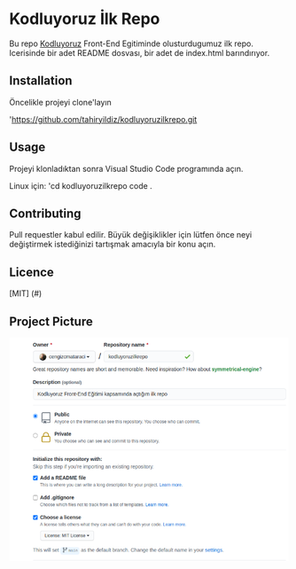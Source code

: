# Kodluyoruz İlk Repo
Bu repo [Kodluyoruz](http://kodluyoruz.org) Front-End Egitiminde olusturdugumuz ilk repo. Icerisinde bir adet README dosvası, bir adet de index.html barındırıyor.

## Installation
Öncelikle projeyi clone'layın

'https://github.com/tahiryildiz/kodluyoruzilkrepo.git

## Usage
Projeyi klonladıktan sonra Visual Studio Code programında açın.

Linux için:
'cd kodluyoruzilkrepo
code .

## Contributing

Pull requestler kabul edilir. Büyük değişiklikler için lütfen önce neyi değiştirmek istediğinizi tartışmak amacıyla bir konu açın.

## Licence

[MIT] (#)

## Project Picture
![Projenin_Resmi](https://raw.githubusercontent.com/Kodluyoruz/taskforce/main/git/odev1/figures/github.png)